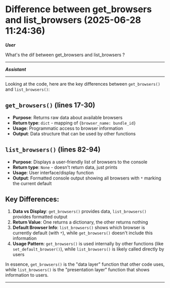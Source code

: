 <!-- Generated by SpecStory -->

# Difference between get_browsers and list_browsers (2025-06-28 11:24:36)

_**User**_

What's the dif between get_browsers and list_browsers ?

---

_**Assistant**_



---

Looking at the code, here are the key differences between `get_browsers()` and `list_browsers()`:

## `get_browsers()` (lines 17-30)
- **Purpose**: Returns raw data about available browsers
- **Return type**: `dict` - mapping of `{browser_name: bundle_id}`
- **Usage**: Programmatic access to browser information
- **Output**: Data structure that can be used by other functions

## `list_browsers()` (lines 82-94) 
- **Purpose**: Displays a user-friendly list of browsers to the console
- **Return type**: `None` - doesn't return data, just prints
- **Usage**: User interface/display function
- **Output**: Formatted console output showing all browsers with `*` marking the current default

## Key Differences:

1. **Data vs Display**: `get_browsers()` provides data, `list_browsers()` provides formatted output
2. **Return Value**: One returns a dictionary, the other returns nothing
3. **Default Browser Info**: `list_browsers()` shows which browser is currently default (with `*`), while `get_browsers()` doesn't include this information
4. **Usage Pattern**: `get_browsers()` is used internally by other functions (like `set_default_browser()`), while `list_browsers()` is likely called directly by users

In essence, `get_browsers()` is the "data layer" function that other code uses, while `list_browsers()` is the "presentation layer" function that shows information to users.

---

